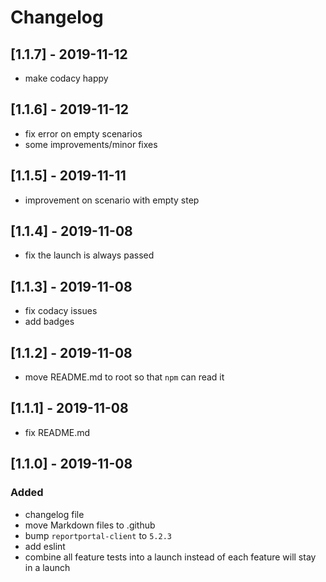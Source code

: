 # Changelog

## [1.1.7] - 2019-11-12
- make codacy happy

## [1.1.6] - 2019-11-12
- fix error on empty scenarios
- some improvements/minor fixes

## [1.1.5] - 2019-11-11
- improvement on scenario with empty step

## [1.1.4] - 2019-11-08
- fix the launch is always passed

## [1.1.3] - 2019-11-08
- fix codacy issues
- add badges

## [1.1.2] - 2019-11-08
- move README.md to root so that `npm` can read it

## [1.1.1] - 2019-11-08
- fix README.md

## [1.1.0] - 2019-11-08

### Added
- changelog file
- move Markdown files to .github
- bump `reportportal-client` to `5.2.3`
- add eslint
- combine all feature tests into a launch instead of each feature will stay in a launch